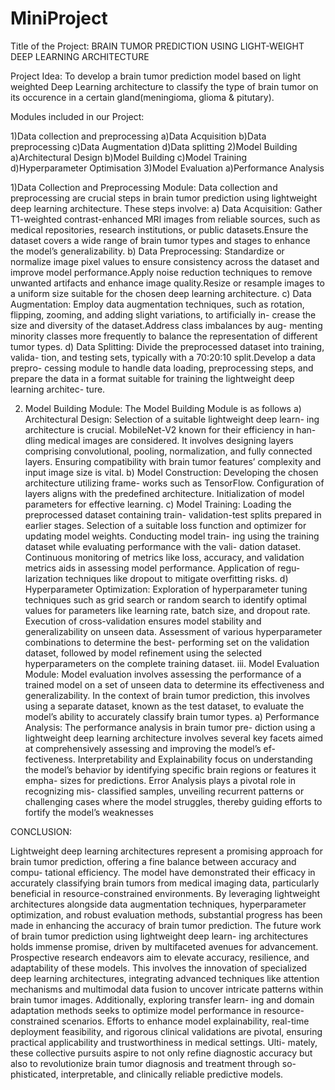 # MiniProject

Title of the Project: BRAIN TUMOR PREDICTION USING LIGHT-WEIGHT DEEP LEARNING ARCHITECTURE

Project Idea:
 To develop a brain tumor prediction model based on light weighted Deep Learning architecture 
 to classify the type of brain tumor on its occurence in a certain gland(meningioma, glioma & pitutary).


Modules included in our Project:

1)Data collection and preprocessing
	a)Data Acquisition
	b)Data preprocessing
	c)Data Augmentation
	d)Data splitting
2)Model Building
	a)Architectural Design
	b)Model Building
	c)Model Training
	d)Hyperparameter Optimisation
3)Model Evaluation
	a)Performance Analysis


1)Data Collection and Preprocessing Module: Data collection and
preprocessing are crucial steps in brain tumor prediction using lightweight
deep learning architecture. These steps involve:
a) Data Acquisition: Gather T1-weighted contrast-enhanced MRI images
from reliable sources, such as medical repositories, research institutions, or
public datasets.Ensure the dataset covers a wide range of brain tumor types
and stages to enhance the model’s generalizability.
b) Data Preprocessing: Standardize or normalize image pixel values to
ensure consistency across the dataset and improve model performance.Apply
noise reduction techniques to remove unwanted artifacts and enhance image
quality.Resize or resample images to a uniform size suitable for the chosen
deep learning architecture.
c) Data Augmentation: Employ data augmentation techniques, such as
rotation, flipping, zooming, and adding slight variations, to artificially in-
crease the size and diversity of the dataset.Address class imbalances by aug-
menting minority classes more frequently to balance the representation of
different tumor types.
d) Data Splitting: Divide the preprocessed dataset into training, valida-
tion, and testing sets, typically with a 70:20:10 split.Develop a data prepro-
cessing module to handle data loading, preprocessing steps, and prepare the
data in a format suitable for training the lightweight deep learning architec-
ture.


2) Model Building Module: The Model Building Module is as follows
a) Architectural Design: Selection of a suitable lightweight deep learn-
ing architecture is crucial. MobileNet-V2 known for their efficiency in han-
dling medical images are considered. It involves designing layers comprising
convolutional, pooling, normalization, and fully connected layers. Ensuring
compatibility with brain tumor features’ complexity and input image size is
vital.
b) Model Construction: Developing the chosen architecture utilizing frame-
works such as TensorFlow. Configuration of layers aligns with the predefined
architecture. Initialization of model parameters for effective learning.
c) Model Training: Loading the preprocessed dataset containing train-
validation-test splits prepared in earlier stages. Selection of a suitable loss
function and optimizer for updating model weights. Conducting model train-
ing using the training dataset while evaluating performance with the vali-
dation dataset. Continuous monitoring of metrics like loss, accuracy, and
validation metrics aids in assessing model performance. Application of regu-
larization techniques like dropout to mitigate overfitting risks.
d) Hyperparameter Optimization: Exploration of hyperparameter tuning
techniques such as grid search or random search to identify optimal values
for parameters like learning rate, batch size, and dropout rate. Execution of
cross-validation ensures model stability and generalizability on unseen data.
Assessment of various hyperparameter combinations to determine the best-
performing set on the validation dataset, followed by model refinement using
the selected hyperparameters on the complete training dataset.
iii. Model Evaluation Module: Model evaluation involves assessing the
performance of a trained model on a set of unseen data to determine its
effectiveness and generalizability. In the context of brain tumor prediction,
this involves using a separate dataset, known as the test dataset, to evaluate
the model’s ability to accurately classify brain tumor types.
a) Performance Analysis: The performance analysis in brain tumor pre-
diction using a lightweight deep learning architecture involves several key
facets aimed at comprehensively assessing and improving the model’s ef-
fectiveness. Interpretability and Explainability focus on understanding the
model’s behavior by identifying specific brain regions or features it empha-
sizes for predictions. Error Analysis plays a pivotal role in recognizing mis-
classified samples, unveiling recurrent patterns or challenging cases where the
model struggles, thereby guiding efforts to fortify the model’s weaknesses


CONCLUSION:

Lightweight deep learning architectures represent a promising approach for
brain tumor prediction, offering a fine balance between accuracy and compu-
tational efficiency. The model have demonstrated their efficacy in accurately
classifying brain tumors from medical imaging data, particularly beneficial in
resource-constrained environments. By leveraging lightweight architectures
alongside data augmentation techniques, hyperparameter optimization, and
robust evaluation methods, substantial progress has been made in enhancing
the accuracy of brain tumor prediction.
The future work of brain tumor prediction using lightweight deep learn-
ing architectures holds immense promise, driven by multifaceted avenues
for advancement. Prospective research endeavors aim to elevate accuracy,
resilience, and adaptability of these models. This involves the innovation
of specialized deep learning architectures, integrating advanced techniques
like attention mechanisms and multimodal data fusion to uncover intricate
patterns within brain tumor images. Additionally, exploring transfer learn-
ing and domain adaptation methods seeks to optimize model performance
in resource-constrained scenarios. Efforts to enhance model explainability,
real-time deployment feasibility, and rigorous clinical validations are pivotal,
ensuring practical applicability and trustworthiness in medical settings. Ulti-
mately, these collective pursuits aspire to not only refine diagnostic accuracy
but also to revolutionize brain tumor diagnosis and treatment through so-
phisticated, interpretable, and clinically reliable predictive models.
